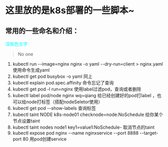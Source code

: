 # 这里放的是k8s部署的一些脚本~
## 常用的一些命名和介绍：
<font color="#00FFFF">深紫色文字</font><br /> 
> No one
1. kubectl run  --image=nginx nginx -o yaml --dry-run=client > nginx.yaml  使用命令生成yaml
2. kubectl get pod busybox -o yaml 同上
3. kubectl explain pod.spec.affinity   命令忘记了查询
4. kubectl get pod -l run=nginx     使用label过滤pod，查询或者删除
5. kubectl label pod/node nginx wq=qiang    给已经创建好的pod打label ，也可以给node打标签（搭配nodeSeletor使用）
6. kubectl get pod --show-labels   查询标签
7. kubectl taint NODE k8s-node01 checknode=node:NoSchedule  给你某个节点设置taint   
8. kubectl taint nodes node1 key1=value1:NoSchedule-        取消节点的taint
9. kubectl expose pod nginx --name nginxservice --port 8888 --target-port 80   用pod创建service
